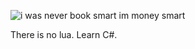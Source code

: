 ![i was never book smart im money smart](https://github.com/RubiconFramework/Rubicon/assets/98416575/4e741232-05f8-4cbe-8429-b057be0063dd)

There is no lua. Learn C#.
